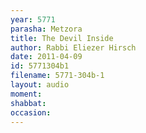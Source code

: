 ```yaml
---
year: 5771
parasha: Metzora
title: The Devil Inside
author: Rabbi Eliezer Hirsch
date: 2011-04-09
id: 5771304b1
filename: 5771-304b-1
layout: audio
moment: 
shabbat: 
occasion: 
---
```

